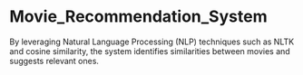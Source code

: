 # Movie_Recommendation_System
By leveraging Natural Language Processing (NLP) techniques such as NLTK and cosine similarity, the system identifies similarities between movies and suggests relevant ones.
